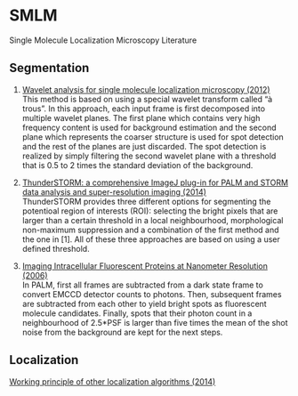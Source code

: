 # SMLM
Single Molecule Localization Microscopy Literature

## Segmentation
1. [Wavelet analysis for single molecule localization microscopy (2012)](https://www.osapublishing.org/oe/fulltext.cfm?uri=oe-20-3-2081&id=226621)  
This method is based on using a special wavelet transform called “à trous”. In this approach, each input frame is first decomposed into multiple wavelet planes. The first plane which contains very high frequency content is used for background estimation and the second plane which represents the coarser structure is used for spot detection and the rest of the planes are just discarded. The spot detection is realized by simply filtering the second wavelet plane with a threshold that is 0.5 to 2 times the standard deviation of the background.

2. [ThunderSTORM: a comprehensive ImageJ plug-in for PALM and STORM data analysis and super-resolution imaging (2014)](https://www.ncbi.nlm.nih.gov/pmc/articles/PMC4207427/)  
ThunderSTORM provides three different options for segmenting the potentioal region of interests (ROI): selecting the bright pixels that are larger than a certain threshold in a local neighbourhood, morphological non-maximum suppression and a combination of the first method and the one in [1]. All of these three approaches are based on using a user defined threshold. 

3. [Imaging Intracellular Fluorescent Proteins at Nanometer Resolution (2006)](https://science.sciencemag.org/content/313/5793/1642)  
In PALM, first all frames are subtracted from a dark state frame to convert EMCCD detector counts to photons. Then, subsequent frames are subtracted from each other to yield bright spots as fluorescent molecule candidates. Finally, spots that their photon count in a neighbourhood of 2.5\*PSF is larger than five times the mean of the shot noise from the background are kept for the next steps.

## Localization
[Working principle of other localization algorithms (2014)](https://aip.scitation.org/doi/full/10.1063/1.5005899)

